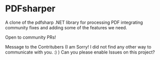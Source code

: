 # PDFsharper
A clone of the pdfsharp .NET library for processing PDF integrating community fixes 
and adding some of the features we need.

Open to community PRs!

Message to the Contritubers (I am Sorry! I did not find any other way to communicate with you. :) )
Can you please enable Issues on this project?
